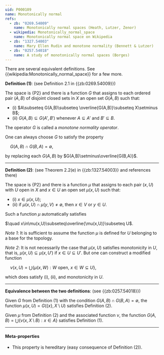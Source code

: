 ```yaml
---
uid: P000109
name: Monotonically normal
refs:
  - zb: "0269.54009"
    name: Monotonically normal spaces (Heath, Lutzer, Zenor)
  - wikipedia: Monotonically_normal_space
    name: Monotonically normal space on Wikipedia
  - zb: "1327.54003"
    name: Mary Ellen Rudin and monotone normality (Bennett & Lutzer)
  - zb: "0257.54018"
    name: A study of monotonically normal spaces (Borges)
---
```


There are several equivalent definitions.
See {{wikipedia:Monotonically_normal_space}} for a few more.

**Definition (1)**: (see Definition 2.1 in {{zb:0269.54009}})

The space is {P2} and there is a function $G$ that assigns to each
ordered pair $(A,B)$ of disjoint closed sets in $X$ an open set $G(A,B)$ such that:
- (i) $A\subseteq G(A,B)\subseteq \overline{G(A,B)}\subseteq X\setminus B$;
- (ii) $G(A,B)\subseteq G(A',B')$ whenever $A\subseteq A'$ and $B'\subseteq B$.

The operator $G$ is called a *monotone normality operator*.

One can always choose $G$ to satisfy the property

$\quad G(A,B)\cap G(B,A)=\emptyset,$

by replacing each $G(A,B)$ by $G(A,B)\setminus\overline{G(B,A)}$.

----
**Definition (2)**: (see Theorem 2.2(e) in {{zb:1327.54003}} and references there)

The space is {P2} and there is a function $\mu$ that assigns to each pair $(x,U)$ with $U$ open in $X$ and $x\in U$ an open set $\mu(x,U)$ such that:
- (i) $x\in\mu(x,U)$;
- (ii) if $\mu(x,U)\cap\mu(y,V)\ne\emptyset$, then $x\in V$ or $y\in U$.

Such a function $\mu$ automatically satisfies

$\quad x\in\mu(x,U)\subseteq\overline{\mu(x,U)}\subseteq U$.

*Note 1*: It is sufficient to assume the function $\mu$ is defined for $U$ belonging to a base for the topology.

*Note 2*: It is not necessarily the case that $\mu(x,U)$ satisfies monotonicity in $U$,
that is, $\mu(x,U)\subseteq\mu(x,U')$ if $x\in U\subseteq U'$.
But one can construct a modified function

$\quad \nu(x,U)=\bigcup\{\mu(x,W):W\text{ open, }x\in W\subseteq U\}$,

which does satisfy (i), (ii), and monotonicity in $U$.

----
**Equivalence between the two definitions**: (see {{zb:0257.54018}})

Given $G$ from Definition (1) with the condition $G(A,B)\cap G(B,A)=\emptyset$,
the function $\mu(x,U)=G(\{x\},X\setminus U)$ satisfies Definition (2).

Given $\mu$ from Definition (2) and the associated function $\nu$,
the function $G(A,B)=\bigcup\{\nu(x,X\setminus B):x\in A\}$ satisfies Definition (1).

----
#### Meta-properties

- This property is hereditary (easy consequence of Definition (2)).
